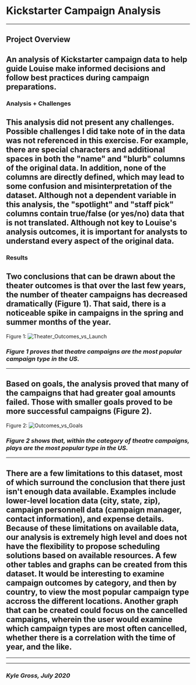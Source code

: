 # **Kickstarter Campaign Analysis**
---
## Project Overview
An analysis of Kickstarter campaign data to help guide Louise make informed decisions and follow best practices during campaign preparations.
---
### Analysis + Challenges
This analysis did not present any challenges. Possible challenges I did take note of in the data was not referenced in this exercise. For example, there are special characters and additional spaces in both the "name" and "blurb" columns of the original data. 
In addition, none of the columns are directly defined, which may lead to some confusion and misinterpretation of the dataset. Although not a dependent variable in this analysis, the "spotlight" and "staff pick" columns contain true/false (or yes/no) data that is not translated. Although not key to Louise's analysis outcomes, it is important for analysts to understand every aspect of the original data.
---
### Results
Two conclusions that can be drawn about the theater outcomes is that over the last few years, the number of theater campaigns has decreased dramatically (Figure 1). That said, there is a noticeable spike in campaigns in the spring and summer months of the year. 
---
Figure 1:
![Theater_Outcomes_vs_Launch](kickstarter-analysis/Resources/Theater_Outcomes_vs_Launch.png)
### *Figure 1 proves that theatre campaigns are the most popular campaign type in the US.*
---
Based on goals, the analysis proved that many of the campaigns that had greater goal amounts failed. Those with smaller goals proved to be more successful campaigns (Figure 2).
---
Figure 2:
![Outcomes_vs_Goals](kickstarter-analysis/Resources/Outcomes_vs_Goals.png)
### *Figure 2 shows that, within the category of theatre campaigns, plays are the most popular type in the US.*
---
There are a few limitations to this dataset, most of which surround the conclusion that there just isn't enough data available. Examples include lower-level location data (city, state, zip), campaign personnell data (campaign manager, contact information), and expense details. Because of these limitations on available data, our analysis is extremely high level and does not have the flexibility to propose scheduling solutions based on available resources.
A few other tables and graphs can be created from this dataset. It would be interesting to examine campaign outcomes by category, and then by country, to view the most popular campaign type accross the different locations. Another graph that can be created could focus on the cancelled campaigns, wherein the user would examine which campaign types are most often cancelled, whether there is a correlation with the time of year, and the like.
---
---
---
### *Kyle Gross, July 2020*

